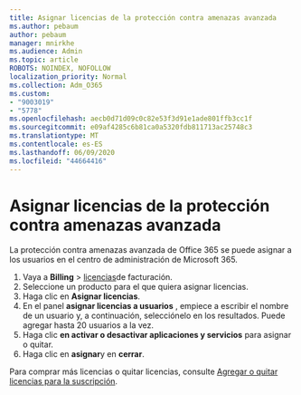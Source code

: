 ```yaml
---
title: Asignar licencias de la protección contra amenazas avanzada
ms.author: pebaum
author: pebaum
manager: mnirkhe
ms.audience: Admin
ms.topic: article
ROBOTS: NOINDEX, NOFOLLOW
localization_priority: Normal
ms.collection: Adm_O365
ms.custom:
- "9003019"
- "5778"
ms.openlocfilehash: aecb0d71d09c0c82e53f3d91e1ade801ffb3cc1f
ms.sourcegitcommit: e09af4285c6b81ca0a5320fdb811713ac25748c3
ms.translationtype: MT
ms.contentlocale: es-ES
ms.lasthandoff: 06/09/2020
ms.locfileid: "44664416"
---
```

# <a name="assign-advanced-threat-protection-licenses"></a>Asignar licencias de la protección contra amenazas avanzada

La protección contra amenazas avanzada de Office 365 se puede asignar a los usuarios en el centro de administración de Microsoft 365.

1. Vaya a **Billing**  >  [licencias](https://go.microsoft.com/fwlink/p/?linkid=842264)de facturación.
2. Seleccione un producto para el que quiera asignar licencias.
3. Haga clic en **Asignar licencias**.
4. En el panel **asignar licencias a usuarios** , empiece a escribir el nombre de un usuario y, a continuación, selecciónelo en los resultados. Puede agregar hasta 20 usuarios a la vez.
5. Haga clic **en activar o desactivar aplicaciones y servicios** para asignar o quitar.
6. Haga clic en **asignar**y en **cerrar**.

Para comprar más licencias o quitar licencias, consulte [Agregar o quitar licencias para la suscripción](https://docs.microsoft.com/microsoft-365/commerce/licenses/buy-licenses?view=o365-worldwide#add-or-remove-licenses-for-your-business-subscription).